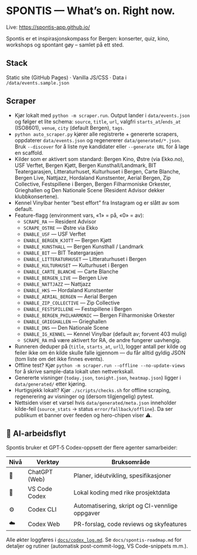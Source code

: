# SPONTIS — What’s on. Right now.
Live: https://spontis-app.github.io/

Spontis er et inspirasjonskompass for Bergen: konserter, quiz, kino, workshops og spontant gøy – samlet på ett sted.

## Stack
Static site (GitHub Pages) · Vanilla JS/CSS · Data i `/data/events.sample.json`

## Scraper

- Kjør lokalt med `python -m scraper.run`. Output lander i `data/events.json` og følger et lite schema: `source`, `title`, `url`, valgfri `starts_at`/`ends_at` (ISO8601), `venue`, `city` (default Bergen), `tags`.
- `python auto_scraper.py` kjører alle registrerte + genererte scrapers, oppdaterer `data/events.json` og regenererer `data/generated/*.json`. Bruk `--discover` for å liste nye kandidater eller `--generate URL` for å lage en scaffold.
- Kilder som er aktivert som standard: Bergen Kino, Østre (via Ekko.no), USF Verftet, Bergen Kjøtt, Bergen Kunsthall/Landmark, BIT Teatergarasjen, Litteraturhuset, Kulturhuset i Bergen, Carte Blanche, Bergen Live, Nattjazz, Hordaland Kunstsenter, Aerial Bergen, Zip Collective, Festspillene i Bergen, Bergen Filharmoniske Orkester, Grieghallen og Den Nationale Scene (Resident Advisor dekker klubbkonsertene).
- Kennel Vinylbar henter “best effort” fra Instagram og er slått av som default.
- Feature-flagg (environment vars, «1» = på, «0» = av):
  - `SCRAPE_RA` — Resident Advisor
  - `SCRAPE_OSTRE` — Østre via Ekko
  - `ENABLE_USF` — USF Verftet
  - `ENABLE_BERGEN_KJOTT` — Bergen Kjøtt
  - `ENABLE_KUNSTHALL` — Bergen Kunsthall / Landmark
  - `ENABLE_BIT` — BIT Teatergarasjen
  - `ENABLE_LITTERATURHUSET` — Litteraturhuset i Bergen
  - `ENABLE_KULTURHUSET` — Kulturhuset i Bergen
  - `ENABLE_CARTE_BLANCHE` — Carte Blanche
  - `ENABLE_BERGEN_LIVE` — Bergen Live
  - `ENABLE_NATTJAZZ` — Nattjazz
  - `ENABLE_HKS` — Hordaland Kunstsenter
  - `ENABLE_AERIAL_BERGEN` — Aerial Bergen
  - `ENABLE_ZIP_COLLECTIVE` — Zip Collective
  - `ENABLE_FESTSPILLENE` — Festspillene i Bergen
  - `ENABLE_BERGEN_PHILHARMONIC` — Bergen Filharmoniske Orkester
  - `ENABLE_GRIEGHALLEN` — Grieghallen
  - `ENABLE_DNS` — Den Nationale Scene
  - `ENABLE_IG_KENNEL` — Kennel Vinylbar (default av; forvent 403 mulig)
  - `SCRAPE_RA` må være aktivert for RA, de andre fungerer uavhengig.
- Runneren deduper på (`title`, `starts_at`, `url`), logger antall per kilde og feiler ikke om én kilde skulle falle igjennom — du får alltid gyldig JSON (tom liste om det ikke finnes events).
- Offline test? Kjør `python -m scraper.run --offline --no-update-views` for å skrive sample-data lokalt uten nettverkskall.
- Genererte visninger (`today.json`, `tonight.json`, `heatmap.json`) ligger i `data/generated/` etter kjøring.
- Hurtigsjekk lokalt? Kjør `./scripts/checks.sh` for offline scraping, regenerering av visninger og (dersom tilgjengelig) pytest.
- Nettsiden viser et varsel hvis `data/generated/meta.json` inneholder kilde-feil (`source_stats` → status `error/fallback/offline`). Da ser publikum et banner over feeden og hero-chipen viser ⚠.

## 🤖 AI-arbeidsflyt

Spontis bruker et GPT‑5 Codex-oppsett der flere agenter samarbeider:

| Nivå | Verktøy | Bruksområde |
|------|---------|-------------|
| 💬 | ChatGPT (Web) | Planer, idéutvikling, spesifikasjoner |
| 🧠 | VS Code Codex | Lokal koding med rike prosjektdata |
| ⚙️ | Codex CLI | Automatisering, skript og CI-vennlige oppgaver |
| ☁️ | Codex Web | PR-forslag, code reviews og skyfeatures |

Alle økter loggføres i [`docs/codex_log.md`](docs/codex_log.md). Se `docs/spontis-roadmap.md` for detaljer og rutiner (automatisk post-commit-logg, VS Code-snippets m.m.).
